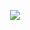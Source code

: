 <p align="center">
  <a href="https://github.com/Rahulsinghcreator/readme-typing-svg">
    <img src="https://readme-typing-svg.demolab.com/?lines=AIR%20PHEONIX%20SAKSHAM&font=Fira%20SemiBold&center=true&width=480&height=45&color=ff0000&vCenter=true&pause=1000&size=40" /></a>
</p>
